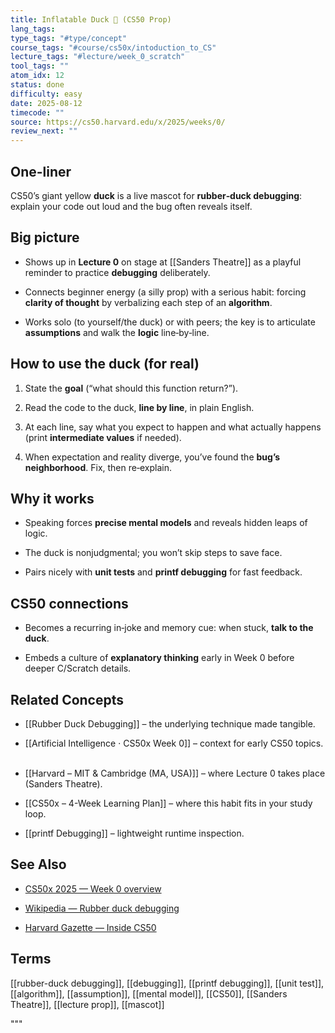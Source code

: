 ```yaml
---
title: Inflatable Duck 🦆 (CS50 Prop)
lang_tags: 
type_tags: "#type/concept"
course_tags: "#course/cs50x/intoduction_to_CS"
lecture_tags: "#lecture/week_0_scratch"
tool_tags: ""
atom_idx: 12
status: done
difficulty: easy
date: 2025-08-12
timecode: ""
source: https://cs50.harvard.edu/x/2025/weeks/0/
review_next: ""
---
```


  

## **One-liner**

  

CS50’s giant yellow **duck** is a live mascot for **rubber‑duck debugging**: explain your code out loud and the bug often reveals itself.

  

## Big picture

  

- Shows up in **Lecture 0** on stage at [[Sanders Theatre]] as a playful reminder to practice **debugging** deliberately.  

- Connects beginner energy (a silly prop) with a serious habit: forcing **clarity of thought** by verbalizing each step of an **algorithm**.  

- Works solo (to yourself/the duck) or with peers; the key is to articulate **assumptions** and walk the **logic** line‑by‑line.

  

## How to use the duck (for real)

  

1. State the **goal** (“what should this function return?”).  

2. Read the code to the duck, **line by line**, in plain English.  

3. At each line, say what you expect to happen and what actually happens (print **intermediate values** if needed).  

4. When expectation and reality diverge, you’ve found the **bug’s neighborhood**. Fix, then re‑explain.

  

## Why it works

  

- Speaking forces **precise mental models** and reveals hidden leaps of logic.  

- The duck is nonjudgmental; you won’t skip steps to save face.  

- Pairs nicely with **unit tests** and **printf debugging** for fast feedback.

  

## CS50 connections

  

- Becomes a recurring in‑joke and memory cue: when stuck, **talk to the duck**.  

- Embeds a culture of **explanatory thinking** early in Week 0 before deeper C/Scratch details.

  

## Related Concepts

  

- [[Rubber Duck Debugging]] – the underlying technique made tangible.  

- [[Artificial Intelligence · CS50x Week 0]] – context for early CS50 topics.  

- [[Harvard – MIT & Cambridge (MA, USA)]] – where Lecture 0 takes place (Sanders Theatre).  

- [[CS50x – 4-Week Learning Plan]] – where this habit fits in your study loop.  

- [[printf Debugging]] – lightweight runtime inspection.  

  

## See Also

  

- [CS50x 2025 — Week 0 overview](https://cs50.harvard.edu/x/2025/weeks/0/)  

- [Wikipedia — Rubber duck debugging](https://en.wikipedia.org/wiki/Rubber_duck_debugging)  

- [Harvard Gazette — Inside CS50](https://news.harvard.edu/?s=CS50)

  

## Terms

  

[[rubber-duck debugging]], [[debugging]], [[printf debugging]], [[unit test]], [[algorithm]], [[assumption]], [[mental model]], [[CS50]], [[Sanders Theatre]], [[lecture prop]], [[mascot]]

"""